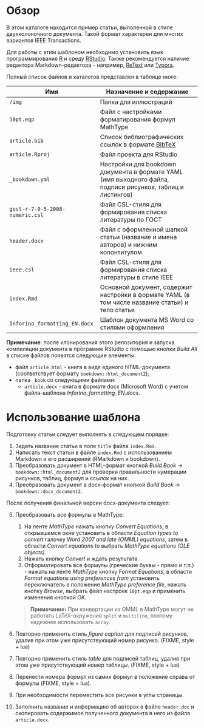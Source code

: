 # Обзор

В этом каталоге находится пример статьи, выполенной в стиле двухколоночного документа.
Такой формат характерен для многих вариантов IEEE Transactions.

Для работы с этим шаблоном необходимо установить язык программирования [R](https://cran.r-project.org/bin/windows) и среду [RStudio](https://www.rstudio.com/products/rstudio/download/preview/).
Также рекомендуется наличие редактора Markdown-редактора - например, [ReText](https://github.com/retext-project/retext) или [Typora](https://typora.io).

Полный список файлов и каталогов представлен в таблице ниже:

| Имя  | Назначение и содержание |
| --------- | ----------------------- |
| `/img` | Папка для иллюстраций |
| `10pt.eqp` | Файл с настройками форматирования формул MathType |
| `article.bib` | Список библиографических ссылок в формате [BibTeX](https://ru.wikipedia.org/wiki/BibTeX) |
| `article.Rproj` | Файл проекта для RStudio |
| `_bookdown.yml` | Настройки для bookdown документа в формате YAML (имя выходного файла, подписи рисунков, таблиц и листингов) |
| `gost-r-7-0-5-2008-numeric.csl` | Файл CSL-стиля для  формирования списка литературы по ГОСТ |
| `header.docx` | Файл с оформленной шапкой статьи (название и имена авторов) и нижним колонтитулом |
| `ieee.csl` | Файл CSL-стиля для формирования списка литературы в стиле IEEE |
| `index.Rmd` | Основной документ, содержит настройки в формате YAML (в том числе название статьи) и тело статьи |
| `Inforino_formatting_EN.docx` | Шаблон документа MS Word со стилями оформления |

**Примечание**: после клонирования этого репозитория и запуска компиляции документа в программе RStudio с помощью кнопки *Build All* в списке файлов появятся следующие элементы:

* файл `article.html` - книга в виде единого HTML-документа (соответствует формату  `bookdown::html_document2`);
* папка `_book` со следующими файлами:
  * `article.docx` - книга в формате docx (Microsoft Word) с учетом файла-шаблона *Inforino_formatting_EN.docx*.

# Использование шаблона

Подготовку статьи следует выполнять в следующем порядке:

1. Задать название статьи в поле `title` файла `index.Rmd`.
2. Написать текст статьи в файле `index.Rmd` с использованием Markdown и его расширений (RMarkdown и bookdown).
3. Преобразовать документ в HTML-формат кнопкой *Build Book* → `bookdown::html_document2` для проверки правильности нумерации рисунков, таблиц, формул и ссылок на них.
4. Преобразовать документ в docx-формат  кнопкой *Build Book* → `bookdown::docx_document2`.

После получения финальной версии docx-документа следует:

5. Преобразовать все формулы в MathType: 

	1. На ленте *MathType* нажать кнопку *Convert Equations*;
  в открывшемся окне установить в области *Equation types to convert* галочку *Word 2007 and late (OMML) equations*, затем в области *Convert equations to* выбрать *MathType equations (OLE objects)*.  
	1. Нажать кнопку *Convert* и ждать результата.
	1. Отформатировать все формулы (греческие буквы - прямо и т.п.) - нажать на ленте *MathType* кнопку *Format Equations*, в области *Format equations using preferences from* установить переключатель в положение *MathType preference file*, нажать кнопку *Browse*, выбрать файл настроек `10pt.eqp` и применить изменения кнопкой *OK*.

	> **Примечание:** При конвертации из OMML в MathType могут не работать LaTeX-окружения `split` и `multiline`, поэтому надежнее использовать `array`.

6. Повторно применить стиль *figure caption* для подписей рисунков, удалив при этом уже присутствующий номер рисунка. (FIXME, style + lua)
7. Повторно применить стиль *table* для подписей таблиц, удалив при этом уже присутствующий номер таблицы. (FIXME, style + lua)
8. Перенести номера формул из самих формул в положение справа от формулы (FIXME, style + lua).
8. При необходимости переместить все рисунки в углы страницы.
9. Заполнить название и информацию об авторах в файле `header.doc` и скопировать содержимое полученного документа в него из файла `article.docx`. 

